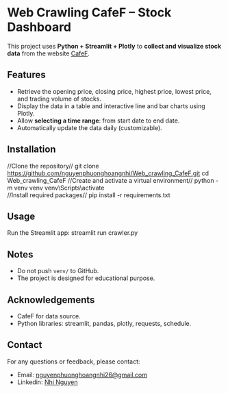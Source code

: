 # Web Crawling CafeF – Stock Dashboard

This project uses **Python + Streamlit + Plotly** to **collect and visualize stock data** from the website [CafeF](https://cafef.vn).
## Features

- Retrieve the opening price, closing price, highest price, lowest price, and trading volume of stocks.
- Display the data in a table and interactive line and bar charts using Plotly.
- Allow **selecting a time range**: from start date to end date.
- Automatically update the data daily (customizable).
## Installation 

//Clone the repository//
git clone https://github.com/nguyenphuonghoangnhi/Web_crawling_CafeF.git
cd Web_crawling_CafeF
//Create and activate a virtual environment//
python -m venv venv
venv\Scripts\activate      
//Install required packages//
pip install -r requirements.txt
## Usage

Run the Streamlit app: streamlit run crawler.py
## Notes

- Do not push `venv/` to GitHub.
- The project is designed for educational purpose.
## Acknowledgements

- CafeF for data source.
- Python libraries: streamlit, pandas, plotly, requests, schedule.
## Contact

For any questions or feedback, please contact:
- Email: [nguyenphuonghoangnhi26@gmail.com](mailto:nguyenphuonghoangnhi26@gmail.com)
- Linkedin: [Nhi Nguyen](https://www.linkedin.com/in/nhi-nguyen-ba52a42b5/)
